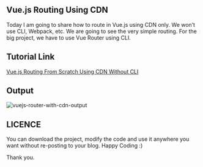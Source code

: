 ## Vue.js Routing Using CDN
Today I am going to share how to route in Vue.js using CDN only. We won’t use CLI, Webpack, etc. We are going to see the very simple routing. For the big project, we have to use Vue Router using CLI.

## Tutorial Link
[Vue.js Routing From Scratch Using CDN Without CLI](https://www.mynotepaper.com/vue-js-routing-from-scratch-using-cdn-without-cli)

## Output
![vuejs-router-with-cdn-output](https://user-images.githubusercontent.com/13184472/57390177-897ea400-71dd-11e9-89a2-6e312335998c.gif)


## LICENCE

You can download the project, modify the code and use it anywhere you want without re-posting to your blog. Happy Coding :)

Thank you.